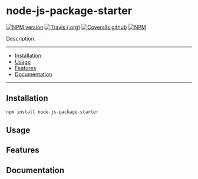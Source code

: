# node-js-package-starter

[![NPM version](https://img.shields.io/npm/v/node-js-package-starter.svg?style=flat-square)](https://www.npmjs.com/package/node-js-package-starter)
[![Travis (.org)](https://img.shields.io/travis/com/linhntaim/node-js-package-starter?style=flat-square)](https://app.travis-ci.com/github/linhntaim/node-js-package-starter)
[![Coveralls github](https://img.shields.io/coveralls/github/linhntaim/node-js-package-starter?style=flat-square)](https://coveralls.io/github/linhntaim/node-js-package-starter)
[![NPM](https://img.shields.io/npm/l/node-js-package-starter?style=flat-square)](https://github.com/linhntaim/node-js-package-starter/blob/master/LICENSE)

Description.

---

- [Installation](#installation)
- [Usage](#usage)
- [Features](#features)
- [Documentation](#documentation)

---

## Installation

```bash
npm install node-js-package-starter
```

## Usage

## Features

## Documentation
